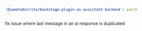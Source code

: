 ```yaml
---
'@sweetoburrito/backstage-plugin-ai-assistant-backend': patch
---
```


fix issue where last message in an ai response is duplicated
